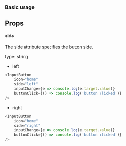 ### Basic usage

## Props

#### **side**

The side attribute specifies the button side.

type: string

- left

```js
<InputButton
    icon="home"
    side="left"
    inputChange={e => console.log(e.target.value)}
    buttonClick={() => console.log('button clicked')}
/>
```

- right

```js
<InputButton
    icon="home"
    side="right"
    inputChange={e => console.log(e.target.value)}
    buttonClick={() => console.log('button clicked')}
/>
```
